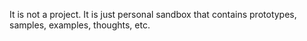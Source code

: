 It is not a project. It is just personal sandbox that contains prototypes, samples, examples, thoughts, etc.
